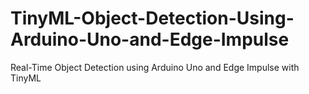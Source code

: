 # TinyML-Object-Detection-Using-Arduino-Uno-and-Edge-Impulse
Real-Time Object Detection using Arduino Uno and Edge Impulse with TinyML
